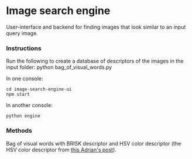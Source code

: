 # Image search engine

User-interface and backend for finding images that look similar to an input query image.

### Instructions

Run the following to create a database of descriptors of the images in the input folder:
    python bag_of_visual_words.py

In one console:

    cd image-search-engine-ui
    npm start

In another console:

    python engine


### Methods
Bag of visual words with BRISK descriptor and HSV color descriptor (the HSV color descriptor from [this Adrian's post](https://www.pyimagesearch.com/2014/12/01/complete-guide-building-image-search-engine-python-opencv/)).
